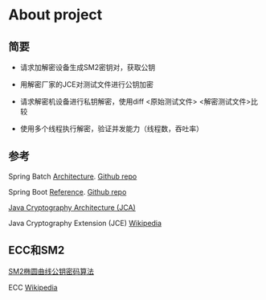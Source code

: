 # About project

## 简要

* 请求加解密设备生成SM2密钥对，获取公钥

* 用解密厂家的JCE对测试文件进行公钥加密

* 请求解密机设备进行私钥解密，使用diff <原始测试文件> <解密测试文件>比较

* 使用多个线程执行解密，验证并发能力（线程数，吞吐率）

## 参考

Spring Batch [Architecture](http://docs.spring.io/spring-batch/reference/htmlsingle/#springBatchArchitecture). [Github repo](https://github.com/spring-projects/spring-batch)

Spring Boot [Reference](http://docs.spring.io/spring-boot/docs/current-SNAPSHOT/reference/htmlsingle/). [Github repo](https://github.com/spring-projects/spring-boot)

[Java Cryptography Architecture (JCA)](http://docs.oracle.com/javase/8/docs/technotes/guides/security/crypto/CryptoSpec.html)

Java Cryptography Extension (JCE) [Wikipedia](https://en.wikipedia.org/wiki/Java_Cryptography_Extension)

## ECC和SM2

[SM2椭圆曲线公钥密码算法](http://www.oscca.gov.cn/News/201012/News_1198.htm)

ECC [Wikipedia](https://en.wikipedia.org/wiki/Elliptic_curve_cryptography)

